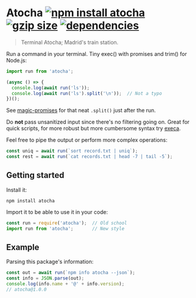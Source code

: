 # Atocha [![npm install atocha](https://img.shields.io/badge/npm%20install-atocha-blue.svg)](https://www.npmjs.com/package/atocha) [![gzip size](https://img.badgesize.io/franciscop/atocha/master/atocha.min.js.svg?compression=gzip)](https://github.com/franciscop/atocha/blob/master/atocha.min.js) [![dependencies](https://img.shields.io/badge/dependencies-0-green.svg)](https://github.com/franciscop/atocha/blob/master/package.json)

> Terminal Atocha; Madrid's train station.

Run a command in your terminal. Tiny exec() with promises and trim() for Node.js:

```js
import run from 'atocha';

(async () => {
  console.log(await run('ls'));
  console.log(await run('ls').split('\n'));  // Not a typo
})();
```

See [magic-promises](https://github.com/franciscop/magic-promises) for that neat `.split()` just after the run.

Do **not** pass unsanitized input since there's no filtering going on. Great for quick scripts, for more robust but more cumbersome syntax try [execa](https://github.com/sindresorhus/execa).

Feel free to pipe the output or perform more complex operations:

```js
const uniq = await run(`sort record.txt | uniq`);
const rest = await run(`cat records.txt | head -7 | tail -5`);
```

## Getting started

Install it:

```
npm install atocha
```

Import it to be able to use it in your code:

```js
const run = require('atocha');  // Old school
import run from 'atocha';       // New style
```



## Example

Parsing this package's information:

```js
const out = await run(`npm info atocha --json`);
const info = JSON.parse(out);
console.log(info.name + '@' + info.version);
// atocha@1.0.0
```

